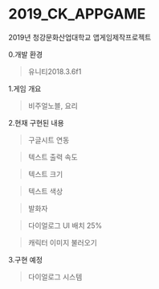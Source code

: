 # 2019_CK_APPGAME
2019년 청강문화산업대학교 앱게임제작프로젝트

0.개발 환경

>유니티2018.3.6f1

1.게임 개요

>비주얼노블, 요리

2.현재 구현된 내용

>구글시트 연동

>텍스트 출력 속도

>텍스트 크기

>텍스트 색상

>발화자

>다이얼로그 UI 배치 25% 

>캐릭터 이미지 불러오기

3.구현 예정

>다이얼로그 시스템
